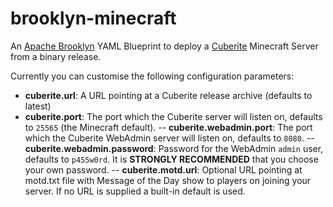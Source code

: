 # brooklyn-minecraft
An [Apache Brooklyn](http://brooklyn.apache.org) YAML Blueprint to deploy a [Cuberite](http://www.cuberite.org) Minecraft Server from a binary release.

Currently you can customise the following configuration parameters:

- **cuberite.url**: A URL pointing at a Cuberite release archive (defaults to latest)
- **cuberite.port**: The port which the Cuberite server will listen on, defaults to `25565` (the Minecraft default).
-- **cuberite.webadmin.port**: The port which the Cuberite WebAdmin server will listen on, defaults to `8080`.
-- **cuberite.webadmin.password**: Password for the WebAdmin `admin` user, defaults to `p455w0rd`. It is **STRONGLY RECOMMENDED** that you choose your own password.
-- **cuberite.motd.url**: Optional URL pointing at motd.txt file with Message of the Day show to players on joining your server. If no URL is supplied a built-in default is used. 